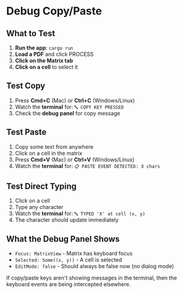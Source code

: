 # Debug Copy/Paste

## What to Test

1. **Run the app**: `cargo run`
2. **Load a PDF** and click PROCESS
3. **Click on the Matrix tab**
4. **Click on a cell** to select it

## Test Copy
1. Press **Cmd+C** (Mac) or **Ctrl+C** (Windows/Linux)
2. Watch the **terminal** for: `🔤 COPY KEY PRESSED`
3. Check the **debug panel** for copy message

## Test Paste
1. Copy some text from anywhere
2. Click on a cell in the matrix
3. Press **Cmd+V** (Mac) or **Ctrl+V** (Windows/Linux)
4. Watch the **terminal** for: `📋 PASTE EVENT DETECTED: X chars`

## Test Direct Typing
1. Click on a cell
2. Type any character
3. Watch the **terminal** for: `🔤 TYPED 'X' at cell (x, y)`
4. The character should update immediately

## What the Debug Panel Shows
- `Focus: MatrixView` - Matrix has keyboard focus
- `Selected: Some((x, y))` - A cell is selected
- `EditMode: false` - Should always be false now (no dialog mode)

If copy/paste keys aren't showing messages in the terminal, then the keyboard events are being intercepted elsewhere.